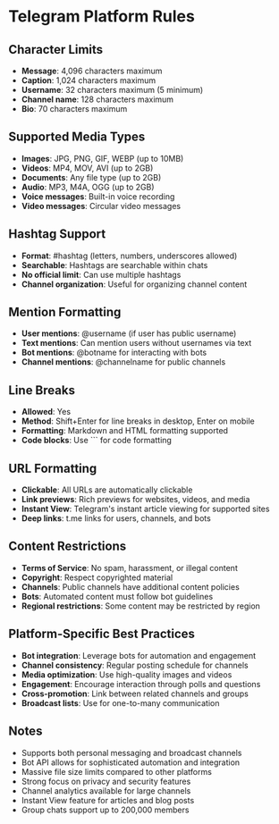 # Telegram Platform Rules

## Character Limits
- **Message**: 4,096 characters maximum
- **Caption**: 1,024 characters maximum
- **Username**: 32 characters maximum (5 minimum)
- **Channel name**: 128 characters maximum
- **Bio**: 70 characters maximum

## Supported Media Types
- **Images**: JPG, PNG, GIF, WEBP (up to 10MB)
- **Videos**: MP4, MOV, AVI (up to 2GB)
- **Documents**: Any file type (up to 2GB)
- **Audio**: MP3, M4A, OGG (up to 2GB)
- **Voice messages**: Built-in voice recording
- **Video messages**: Circular video messages

## Hashtag Support
- **Format**: #hashtag (letters, numbers, underscores allowed)
- **Searchable**: Hashtags are searchable within chats
- **No official limit**: Can use multiple hashtags
- **Channel organization**: Useful for organizing channel content

## Mention Formatting
- **User mentions**: @username (if user has public username)
- **Text mentions**: Can mention users without usernames via text
- **Bot mentions**: @botname for interacting with bots
- **Channel mentions**: @channelname for public channels

## Line Breaks
- **Allowed**: Yes
- **Method**: Shift+Enter for line breaks in desktop, Enter on mobile
- **Formatting**: Markdown and HTML formatting supported
- **Code blocks**: Use ``` for code formatting

## URL Formatting
- **Clickable**: All URLs are automatically clickable
- **Link previews**: Rich previews for websites, videos, and media
- **Instant View**: Telegram's instant article viewing for supported sites
- **Deep links**: t.me links for users, channels, and bots

## Content Restrictions
- **Terms of Service**: No spam, harassment, or illegal content
- **Copyright**: Respect copyrighted material
- **Channels**: Public channels have additional content policies
- **Bots**: Automated content must follow bot guidelines
- **Regional restrictions**: Some content may be restricted by region

## Platform-Specific Best Practices
- **Bot integration**: Leverage bots for automation and engagement
- **Channel consistency**: Regular posting schedule for channels
- **Media optimization**: Use high-quality images and videos
- **Engagement**: Encourage interaction through polls and questions
- **Cross-promotion**: Link between related channels and groups
- **Broadcast lists**: Use for one-to-many communication

## Notes
- Supports both personal messaging and broadcast channels
- Bot API allows for sophisticated automation and integration
- Massive file size limits compared to other platforms
- Strong focus on privacy and security features
- Channel analytics available for large channels
- Instant View feature for articles and blog posts
- Group chats support up to 200,000 members 